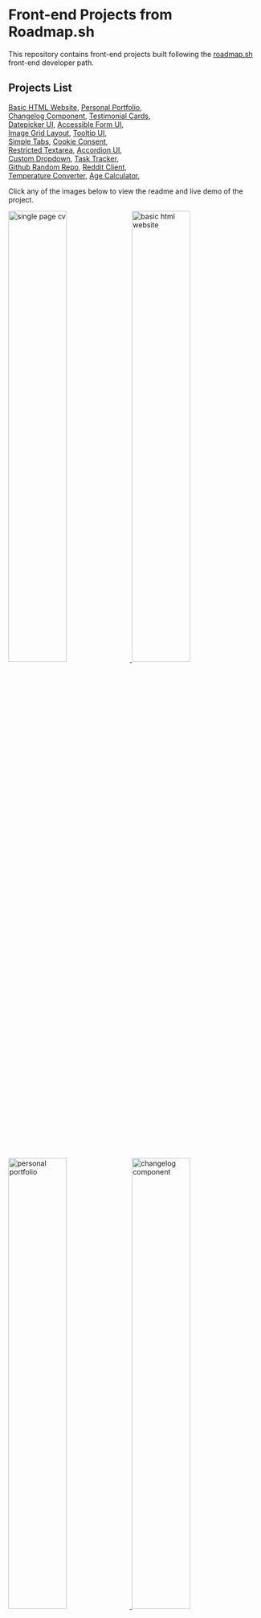 # Front-end Projects from Roadmap.sh

This repository contains front-end projects built following the [roadmap.sh](https://roadmap.sh/) front-end developer path.

## Projects List

[Basic HTML Website](https://roadmap.sh/projects/basic-html-website), [Personal Portfolio](https://roadmap.sh/projects/portfolio-website),\
[Changelog Component](https://roadmap.sh/projects/changelog-component), [Testimonial Cards](https://roadmap.sh/projects/testimonial-cards),\
[Datepicker UI](https://roadmap.sh/projects/datepicker-ui), [Accessible Form UI](https://roadmap.sh/projects/accessible-form-ui),\
[Image Grid Layout](https://roadmap.sh/projects/image-grid), [Tooltip UI](https://roadmap.sh/projects/tooltip-ui),\
[Simple Tabs](https://roadmap.sh/projects/simple-tabs), [Cookie Consent](https://roadmap.sh/projects/cookie-consent),\
[Restricted Textarea](https://roadmap.sh/projects/restricted-textarea), [Accordion UI](https://roadmap.sh/projects/accordion),\
[Custom Dropdown](https://roadmap.sh/projects/custom-dropdown), [Task Tracker](https://roadmap.sh/projects/task-tracker-js),\
[Github Random Repo](https://roadmap.sh/projects/github-random-repo), [Reddit Client](https://roadmap.sh/projects/reddit-client),\
[Temperature Converter](https://roadmap.sh/projects/temperature-converter), [Age Calculator](https://roadmap.sh/projects/age-calculator),

Click any of the images below to view the readme and live demo of the project.

<p align="left">
  <a href='/Frontend Projects/01-single-page-cv/'>
    <img width="48%" src="./assets/images/single-page-cv.png" alt="single page cv" />
  </a>
  <a href='/Frontend Projects/02-basic-html-website/'>
    <img width="48%" src="./assets/images/basic-html-website.png" alt="basic html website" />
  </a>
</p>

<p align="left">
  <a href='/Frontend Projects/03-personal-portfolio/'>
    <img width="48%" src="./assets/images/personal-portfolio.png" alt="personal portfolio" />
  </a>
  <a href='/Frontend Projects/04-changelog-component/'>
    <img width="48%" src="./assets/images/changelog-component.png" alt="changelog component" />
  </a>
</p>

<p align="left">
  <a href='/Frontend Projects/05-testimonial-cards/'>
    <img width="48%" src="./assets/images/testimonial-cards.png" alt="testimonial cards" />
  </a>
  <a href='/Frontend Projects/06-datepicker-ui/'>
    <img width="48%" src="./assets/images/datepicker-ui.png" alt="datepicker ui" />
  </a>
</p>

<p align="left">
  <a href='/Frontend Projects/07-accessible-form-ui/'>
    <img width="48%" src="./assets/images/accessible-form-ui.png" alt="accessible form ui" />
  </a>
  <a href='/Frontend Projects/08-image-grid-layout/'>
    <img width="48%" src="./assets/images/image-grid-layout.png" alt="image grid layout" />
  </a>
</p>

<p align="left">
  <a href='/Frontend Projects/09-tooltip-ui/'>
    <img width="48%" src="./assets/images/tooltip-ui.png" alt="tooltip ui" />
  </a>
  <a href='/Frontend Projects/10-simple-tabs/'>
    <img width="48%" src="./assets/images/simple-tabs.png" alt="simple tabs" />
  </a>
</p>

<p align="left">
  <a href='/Frontend Projects/11-cookie-consent/'>
    <img width="48%" src="./assets/images/cookie-consent.png" alt="cookie consent" />
  </a>
  <a href='/Frontend Projects/12-restricted-textarea/'>
    <img width="48%" src="./assets/images/restricted-textarea.png" alt="restricted textarea" />
  </a>
</p>

<p align="left">
  <a href='/Frontend Projects/13-accordion-ui/'>
    <img width="48%" src="./assets/images/accordion-ui.png" alt="accordion ui" />
  </a>
  <a href='/Frontend Projects/14-custom-dropdown/'>
    <img width="48%" src="./assets/images/custom-dropdown.png" alt="custom dropdown" />
  </a>
</p>

<p align="left">
  <a href='/Frontend Projects/15-task-tracker/'>
    <img width="48%" src="./assets/images/task-tracker.png" alt="task tracker js" />
  </a>
  <a href='/Frontend Projects/16-github-random-repo/'>
    <img width="48%" src="./assets/images/github-random-repo.png" alt="github random repo" />
  </a>
</p>

<p align="left">
  <a href='/Frontend Projects/17-reddit-client/'>
    <img width="48%" src="./assets/images/reddit-client.png" alt="reddit client" />
  </a>
  <a href='/Frontend Projects/18-temperature-converter/'>
    <img width="48%" src="./assets/images/temperature-converter.png" alt="temperature converter" />
  </a>
</p>
